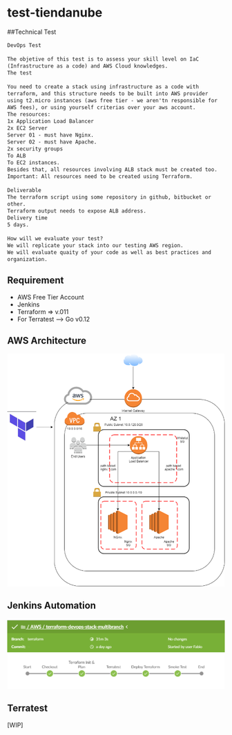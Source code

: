 # test-tiendanube

##Technical Test

```
DevOps Test

The objetive of this test is to assess your skill level on IaC (Infrastructure as a code) and AWS Cloud knowledges.
The test

You need to create a stack using infrastructure as a code with terraform, and this structure needs to be built into AWS provider using t2.micro instances (aws free tier - we aren'tn responsible for AWS fees), or using yourself criterias over your aws account.
The resources:
1x Application Load Balancer
2x EC2 Server
Server 01 - must have Nginx.
Server 02 - must have Apache.
2x security groups
To ALB
To EC2 instances.
Besides that, all resources involving ALB stack must be created too. Important: All resources need to be created using Terraform.

Deliverable
The terraform script using some repository in github, bitbucket or other.
Terraform output needs to expose ALB address.
Delivery time
5 days. 

How will we evaluate your test?
We will replicate your stack into our testing AWS region.
We will evaluate quaity of your code as well as best practices and organization.
```

## Requirement
* AWS Free Tier Account 
* Jenkins
* Terraform => v.011
* For Terratest --> Go v0.12

## AWS Architecture
![alt text](/images/TiendaNube.png "AWS diagram")

## Jenkins Automation
![alt text](/images/TiendaNube_terratest.png "AWS diagram")

## Terratest
[WIP]
